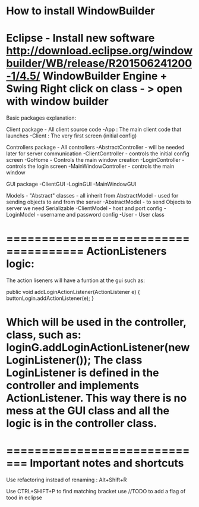 How to install WindowBuilder
===========================
Eclipse - Install new software
http://download.eclipse.org/windowbuilder/WB/release/R201506241200-1/4.5/
WindowBuilder Engine + Swing
Right click on class - > open with window builder 
======================================

Basic packages explanation:

Client package - All client source code
-App : The main client code that launches
-Client : The very first screen (initial config)

Controllers package - All controllers
-AbstractController - will be needed later for server communication
-ClientController - controls the initial config screen
-GoHome - Controls the main window creation
-LoginController - controls the login screen
-MainWindowController - controls the main window


GUI package
-ClientGUI
-LoginGUI
-MainWindowGUI

Models - "Abstract" classes - all inherit from AbstractModel - used for sending objects to and from the server
-AbstractModel - to send Objects to server we need Serializable 
-ClientModel - host and port config
-LoginModel - username and password config
-User - User class


=====================================
ActionListeners logic:
=====================================
The action liseners will have a funtion at the gui such as:

public void addLoginActionListener(ActionListener e)
	{
		buttonLogin.addActionListener(e);
	}
	
Which will be used in the controller, class, such as:
loginG.addLoginActionListener(new LoginListener());
The class LoginListener is defined in the controller and implements ActionListener.
This way there is no mess at the GUI class and all the logic is in the controller class.
=====================================

=============================
Important notes and shortcuts
=============================
Use refactoring instead of renaming : Alt+Shift+R


Use CTRL+SHIFT+P to find matching bracket
use //TODO <text here> to add a flag of tood in eclipse
